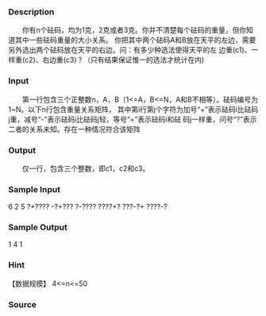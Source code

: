 
### Description
　　你有n个砝码，均为1克，2克或者3克。你并不清楚每个砝码的重量，但你知道其中一些砝码重量的大小关系。
你把其中两个砝码A和B放在天平的左边，需要另外选出两个砝码放在天平的右边。问：有多少种选法使得天平的左
边重(c1)、一样重(c2)、右边重(c3)？（只有结果保证惟一的选法才统计在内)
### Input
　　第一行包含三个正整数n，A，B（1<=A，B<=N，A和B不相等）。砝码编号为1~N。以下n行包含重量关系矩阵，
其中第i行第j个字符为加号“+”表示砝码i比砝码j重，减号“-”表示砝码i比砝码j轻，等号“=”表示砝码i和砝
码j一样重，问号“?”表示二者的关系未知。存在一种情况符合该矩阵
### Output
　　仅一行，包含三个整数，即c1，c2和c3。
### Sample Input
6 2 5
?+????
-?+???
?-????
????+?
???-?+
????-?
### Sample Output
1 4 1
### Hint
【数据规模】 4<=n<=50 
### Source
